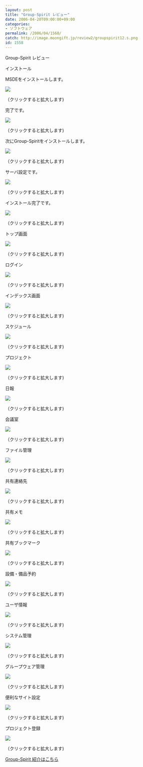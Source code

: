 ```yaml
---
layout: post
title: "Group-Spirit レビュー"
date: 2006-04-20T09:00:00+09:00
categories:
- ソフトウェア
permalink: /2006/04/1560/
catch: http://image.moongift.jp/review2/groupspirit12.s.png
id: 1558
---
```

Group-Spirit レビュー  
<!--more-->

インストール

  

MSDEをインストールします。

  

[![](http://image.moongift.jp/review2/groupspirit1.s.png)](http://image.moongift.jp/review2/groupspirit1.png)  
  
（クリックすると拡大します)

  

完了です。

  

[![](http://image.moongift.jp/review2/groupspirit2.s.png)](http://image.moongift.jp/review2/groupspirit2.png)  
  
（クリックすると拡大します)

  

次にGroup-Spiritをインストールします。

  

[![](http://image.moongift.jp/review2/groupspirit3.s.png)](http://image.moongift.jp/review2/groupspirit3.png)  
  
（クリックすると拡大します)

  

サーバ設定です。

  

[![](http://image.moongift.jp/review2/groupspirit4.s.png)](http://image.moongift.jp/review2/groupspirit4.png)  
  
（クリックすると拡大します)

  

インストール完了です。

  

[![](http://image.moongift.jp/review2/groupspirit5.s.png)](http://image.moongift.jp/review2/groupspirit5.png)  
  
（クリックすると拡大します)

  

トップ画面

  

[![](http://image.moongift.jp/review2/groupspirit6.s.png)](http://image.moongift.jp/review2/groupspirit6.png)  
  
（クリックすると拡大します)

  

ログイン

  

[![](http://image.moongift.jp/review2/groupspirit7.s.png)](http://image.moongift.jp/review2/groupspirit7.png)  
  
（クリックすると拡大します)

  

インデックス画面

  

[![](http://image.moongift.jp/review2/groupspirit8.s.png)](http://image.moongift.jp/review2/groupspirit8.png)  
  
（クリックすると拡大します)

  

スケジュール

  

[![](http://image.moongift.jp/review2/groupspirit9.s.png)](http://image.moongift.jp/review2/groupspirit9.png)  
  
（クリックすると拡大します)

  

プロジェクト

  

[![](http://image.moongift.jp/review2/groupspirit10.s.png)](http://image.moongift.jp/review2/groupspirit10.png)  
  
（クリックすると拡大します)

  

日報

  

[![](http://image.moongift.jp/review2/groupspirit11.s.png)](http://image.moongift.jp/review2/groupspirit11.png)  
  
（クリックすると拡大します)

  

会議室

  

[![](http://image.moongift.jp/review2/groupspirit12.s.png)](http://image.moongift.jp/review2/groupspirit12.png)  
  
（クリックすると拡大します)

  

ファイル管理

  

[![](http://image.moongift.jp/review2/groupspirit13.s.png)](http://image.moongift.jp/review2/groupspirit13.png)  
  
（クリックすると拡大します)

  

共有連絡先

  

[![](http://image.moongift.jp/review2/groupspirit14.s.png)](http://image.moongift.jp/review2/groupspirit14.png)  
  
（クリックすると拡大します)

  

共有メモ

  

[![](http://image.moongift.jp/review2/groupspirit15.s.png)](http://image.moongift.jp/review2/groupspirit15.png)  
  
（クリックすると拡大します)

  

共有ブックマーク

  

[![](http://image.moongift.jp/review2/groupspirit16.s.png)](http://image.moongift.jp/review2/groupspirit16.png)  
  
（クリックすると拡大します)

  

設備・備品予約

  

[![](http://image.moongift.jp/review2/groupspirit17.s.png)](http://image.moongift.jp/review2/groupspirit17.png)  
  
（クリックすると拡大します)

  

ユーザ情報

  

[![](http://image.moongift.jp/review2/groupspirit18.s.png)](http://image.moongift.jp/review2/groupspirit18.png)  
  
（クリックすると拡大します)

  

システム管理

  

[![](http://image.moongift.jp/review2/groupspirit19.s.png)](http://image.moongift.jp/review2/groupspirit19.png)  
  
（クリックすると拡大します)

  

グループウェア管理

  

[![](http://image.moongift.jp/review2/groupspirit20.s.png)](http://image.moongift.jp/review2/groupspirit20.png)  
  
（クリックすると拡大します)

  

便利なサイト設定

  

[![](http://image.moongift.jp/review2/groupspirit21.s.png)](http://image.moongift.jp/review2/groupspirit21.png)  
  
（クリックすると拡大します)

  

プロジェクト登録

  

[![](http://image.moongift.jp/review2/groupspirit22.s.png)](http://image.moongift.jp/review2/groupspirit22.png)  
  
（クリックすると拡大します)

  

[Group-Spirit 紹介はこちら](http://fw.moongift.jp/intro/i-1556.html)


